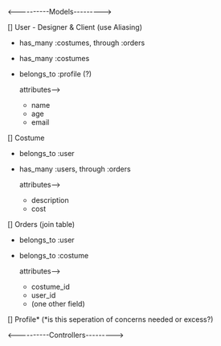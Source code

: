 
<----------Models--------->

[] User - Designer & Client (use Aliasing)
  - has_many :costumes, through :orders
  - has_many :costumes
  - belongs_to :profile (?)

    attributes-->
    - name
    - age
    - email   

[] Costume
  - belongs_to :user
  - has_many :users, through :orders

    attributes-->
    - description
    - cost

[] Orders (join table)
  - belongs_to :user
  - belongs_to :costume

    attributes--> 
    - costume_id
    - user_id
    - (one other field)

[] Profile*
  (*is this seperation of concerns needed or excess?)


  <----------Controllers--------->

